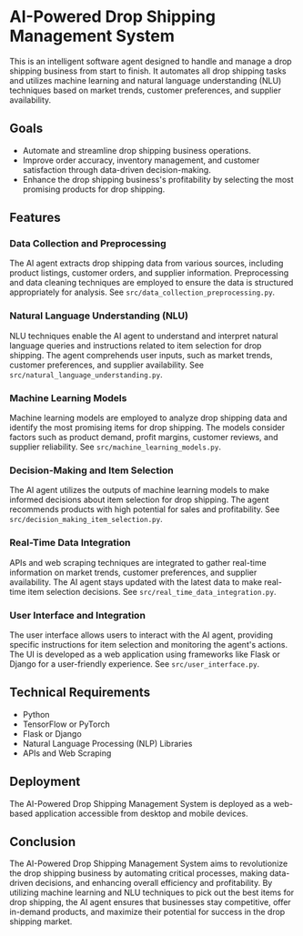 # AI-Powered Drop Shipping Management System

This is an intelligent software agent designed to handle and manage a drop shipping business from start to finish. It automates all drop shipping tasks and utilizes machine learning and natural language understanding (NLU) techniques based on market trends, customer preferences, and supplier availability.

## Goals

- Automate and streamline drop shipping business operations.
- Improve order accuracy, inventory management, and customer satisfaction through data-driven decision-making.
- Enhance the drop shipping business's profitability by selecting the most promising products for drop shipping.

## Features

### Data Collection and Preprocessing

The AI agent extracts drop shipping data from various sources, including product listings, customer orders, and supplier information. Preprocessing and data cleaning techniques are employed to ensure the data is structured appropriately for analysis. See `src/data_collection_preprocessing.py`.

### Natural Language Understanding (NLU)

NLU techniques enable the AI agent to understand and interpret natural language queries and instructions related to item selection for drop shipping. The agent comprehends user inputs, such as market trends, customer preferences, and supplier availability. See `src/natural_language_understanding.py`.

### Machine Learning Models

Machine learning models are employed to analyze drop shipping data and identify the most promising items for drop shipping. The models consider factors such as product demand, profit margins, customer reviews, and supplier reliability. See `src/machine_learning_models.py`.

### Decision-Making and Item Selection

The AI agent utilizes the outputs of machine learning models to make informed decisions about item selection for drop shipping. The agent recommends products with high potential for sales and profitability. See `src/decision_making_item_selection.py`.

### Real-Time Data Integration

APIs and web scraping techniques are integrated to gather real-time information on market trends, customer preferences, and supplier availability. The AI agent stays updated with the latest data to make real-time item selection decisions. See `src/real_time_data_integration.py`.

### User Interface and Integration

The user interface allows users to interact with the AI agent, providing specific instructions for item selection and monitoring the agent's actions. The UI is developed as a web application using frameworks like Flask or Django for a user-friendly experience. See `src/user_interface.py`.

## Technical Requirements

- Python
- TensorFlow or PyTorch
- Flask or Django
- Natural Language Processing (NLP) Libraries
- APIs and Web Scraping

## Deployment

The AI-Powered Drop Shipping Management System is deployed as a web-based application accessible from desktop and mobile devices.

## Conclusion

The AI-Powered Drop Shipping Management System aims to revolutionize the drop shipping business by automating critical processes, making data-driven decisions, and enhancing overall efficiency and profitability. By utilizing machine learning and NLU techniques to pick out the best items for drop shipping, the AI agent ensures that businesses stay competitive, offer in-demand products, and maximize their potential for success in the drop shipping market.